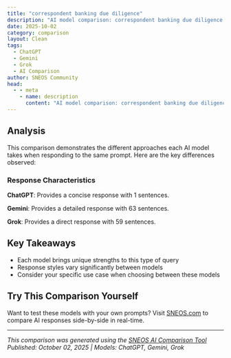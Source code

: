 ```yaml
---
title: "correspondent banking due diligence"
description: "AI model comparison: correspondent banking due diligence..."
date: 2025-10-02
category: comparison
layout: Clean
tags:
  - ChatGPT
  - Gemini
  - Grok
  - AI Comparison
author: SNEOS Community
head:
  - - meta
    - name: description
      content: "AI model comparison: correspondent banking due diligence..."
---
```


<ChatComparison
  title="correspondent banking due diligence"
  prompt="correspondent banking due diligence"
  :responses='{
    "ChatGPT": "Correspondent banking due diligence is a critical process that financial institutions undertake to assess and manage risks associated with their relationships with other banks, particularly those in different jurisdictions. This process is particularly important in the context of anti-money laundering (AML) and counter-terrorism financing (CTF) regulations. Here&#39;s an overview of the key aspects involved in correspondent banking due diligence:\n\n### 1. **Understanding Correspondent Banking Relationships**\n   - **Nature of the Relationship**: Correspondent banks provide services on behalf of other financial institutions, allowing them to access financial markets and services globally.\n   - **Types of Services**: These may include payments, foreign exchange, trade finance, and clearing services.\n\n### 2. **Risk Assessment**\n   - **Geographical Risk**: Evaluate the risk associated with the countries where the correspondent bank operates. This includes assessing the prevalence of financial crime, regulatory quality, and sanctions.\n   - **Customer Risk**: Understand the clientele of the correspondent bank. Are they dealing with high-risk customers or sectors?\n   - **Product Risk**: Assess the types of products and services offered and their associated risks in terms of money laundering and terrorism financing.\n   - **Volume of Transactions**: High volumes may present higher risks.\n\n### 3. **Due Diligence Processes**\n   - **Know Your Customer (KYC)**: Obtain detailed information about the correspondent bank, including its ownership structure, financial condition, and regulatory status. This may involve collecting documents such as:\n     - Business licenses\n     - Financial statements\n     - Ownership and control information\n   - **Enhanced Due Diligence (EDD)**: For higher-risk clients, additional scrutiny is required, such as obtaining more extensive information and monitoring ongoing transactions more closely.\n\n### 4. **Ongoing Monitoring**\n   - **Transaction Monitoring**: Implement systems to monitor transactions conducted through the correspondent account for unusual patterns that may indicate money laundering or other illicit activities.\n   - **Periodic Reviews**: Conduct regular reviews of the correspondent banking relationship to reassess the risk and ensure compliance with regulatory changes.\n\n### 5. **Documentation and Record-Keeping**\n   - Maintain thorough documentation of all due diligence processes and decisions. This is crucial for compliance and in case of regulatory audits.\n\n### 6. **Compliance with Regulations**\n   - Ensure that all due diligence processes comply with relevant laws and regulations, such as the Bank Secrecy Act (BSA) in the U.S., the Financial Action Task Force (FATF) recommendations, and local regulations.\n\n### 7. **Engaging With the Banking Community**\n   - Maintain open communication with correspondent banks and regulatory authorities.\n   - Participate in industry forums and share information regarding best practices and emerging risks.\n\n### Best Practices\n- Establish clear policies and procedures for correspondent banking due diligence.\n- Train relevant staff on the importance of due diligence and how to identify potential risks.\n- Utilize technology and data analytics to enhance transaction monitoring and risk assessment capabilities.\n\n### Conclusion\nCorrespondent banking due diligence is essential for safeguarding financial institutions from exposure to illicit activities and ensuring compliance with regulatory standards. By conducting thorough assessments and maintaining robust monitoring practices, banks can mitigate risks and act responsibly in the global financial system.",
    "Gemini": "Correspondent banking due diligence (CBDD) is the process of assessing and mitigating the risks associated with providing banking services to other financial institutions (the \u0022correspondent banks\u0022). These correspondent banks, in turn, provide services to their own customers.  This creates a layered risk profile, as you\u0027re indirectly dealing with the customers of the correspondent bank.\n\nThe primary purpose of CBDD is to prevent the correspondent banking relationship from being used for illicit activities such as money laundering, terrorist financing, sanctions evasion, and other financial crimes.  It\u0027s a crucial part of a financial institution\u0027s Anti-Money Laundering (AML) and Know Your Customer (KYC) programs.\n\nHere\u0027s a breakdown of key aspects of correspondent banking due diligence:\n\n**1. Risk Assessment \u0026 Categorization:**\n\n*   **Understanding the Risk:** The first step is to assess the overall risk posed by establishing a correspondent banking relationship. This involves considering factors such as:\n    *   **Geographic Location:**  Countries with weak AML/CFT regimes, high levels of corruption, or known terrorist financing activities pose higher risks.\n    *   **Customer Base:** The types of customers served by the correspondent bank. (e.g., high-risk industries, politically exposed persons (PEPs), cash-intensive businesses).\n    *   **Services Offered:** The types of services the correspondent bank offers (e.g., wire transfers, trade finance, cash management).\n    *   **Regulatory Environment:** The regulatory oversight in the correspondent bank\u0027s jurisdiction.  Is it a member of FATF?  How effectively is the local regulation enforced?\n    *   **Ownership Structure:**  Who owns and controls the correspondent bank?  Is it transparent?\n    *   **Reputation:** Any negative news, regulatory actions, or investigations involving the correspondent bank.\n*   **Risk Categorization:** Based on the risk assessment, correspondent banks are typically categorized as high, medium, or low risk.  This categorization determines the level of due diligence required.\n\n**2. Due Diligence Process:**\n\nThe due diligence process involves gathering and analyzing information about the correspondent bank.  The depth of the due diligence should be commensurate with the assessed risk.  Common due diligence steps include:\n\n*   **Information Gathering:**\n    *   **KYC Information:** Collect standard KYC information, including the correspondent bank\u0027s name, address, incorporation details, ownership structure, and key personnel.\n    *   **AML/CFT Program Information:**  Review the correspondent bank\u0027s AML/CFT policies, procedures, and internal controls. This should include:\n        *   Customer Due Diligence (CDD) processes\n        *   Transaction monitoring systems\n        *   Sanctions screening procedures\n        *   Suspicious Activity Reporting (SAR) procedures\n        *   Independent audit functions\n        *   Training programs for employees\n    *   **Regulatory Information:**  Obtain copies of relevant licenses and regulatory approvals.  Verify their good standing with local regulators.\n    *   **Financial Information:**  Review the correspondent bank\u0027s financial statements to assess its financial stability.\n    *   **Certifications and Questionnaires:**  Request completion of certifications regarding compliance with AML/CFT regulations and sanctions programs.  Standardized questionnaires like the Wolfsberg CBDDQ (Correspondent Banking Due Diligence Questionnaire) are often used.\n    *   **On-site Visits (for high-risk correspondent banks):**  Conducting an on-site visit to the correspondent bank to assess its operations and compliance programs firsthand.\n*   **Verification:**\n    *   **Independent Verification:** Verify the information provided by the correspondent bank through independent sources, such as:\n        *   Regulatory databases\n        *   Credit reporting agencies\n        *   Public records\n        *   Commercial databases\n        *   Internet searches\n    *   **Beneficial Ownership Verification:**  Identify and verify the ultimate beneficial owners of the correspondent bank.\n*   **Analysis and Documentation:**\n    *   **Document Everything:**  Maintain a clear and auditable record of all due diligence activities, including the information gathered, the verification methods used, and the conclusions reached.\n    *   **Risk Profile Creation:**  Develop a risk profile for each correspondent bank, summarizing the key risks and mitigating factors.\n\n**3. Ongoing Monitoring:**\n\n*   **Periodic Reviews:** Conduct periodic reviews of correspondent banking relationships, based on the risk rating. High-risk relationships should be reviewed more frequently.\n*   **Transaction Monitoring:**  Monitor transactions flowing through the correspondent account for unusual activity, patterns, or red flags that could indicate money laundering, terrorist financing, or sanctions evasion.  This includes:\n    *   Unusually large or frequent transactions\n    *   Transactions to or from high-risk jurisdictions\n    *   Transactions involving shell companies\n    *   Transactions that are inconsistent with the correspondent bank\u0027s business profile\n*   **Negative News Screening:**  Continuously monitor for adverse news or media reports that could impact the correspondent bank\u0027s reputation or compliance with AML/CFT regulations.\n*   **Updating Information:** Regularly update KYC information and risk assessments to reflect changes in the correspondent bank\u0027s business, regulatory environment, or risk profile.\n\n**4. Termination of Relationships:**\n\n*   **Triggering Events:**  Have clear criteria for terminating a correspondent banking relationship, such as:\n    *   Failure to provide required information\n    *   Discovery of significant AML/CFT deficiencies\n    *   Evidence of illicit activity\n    *   Regulatory sanctions or enforcement actions\n    *   Changes in the correspondent bank\u0027s risk profile that are unacceptable\n*   **Documentation:** Document the reasons for terminating a correspondent banking relationship.\n*   **Reporting (if applicable):** Report the termination to the appropriate regulatory authorities if required.\n\n**Key Considerations and Challenges:**\n\n*   **De-risking:**  The trend of financial institutions terminating correspondent banking relationships with banks in certain regions or sectors due to perceived risks. While de-risking can reduce risk for the individual institution, it can also have negative consequences for financial inclusion and economic development.\n*   **Shell Banks:** Prohibited from establishing correspondent banking relationships with shell banks (banks that have no physical presence in any country).\n*   **Beneficial Ownership Transparency:**  Obtaining accurate and up-to-date information on the ultimate beneficial owners of correspondent banks can be challenging.\n*   **Cost and Resources:**  Implementing a robust CBDD program can be resource-intensive, requiring dedicated staff, technology, and training.\n*   **Global Standards and Regulations:**  Navigating the complex and evolving landscape of AML/CFT regulations and standards across different jurisdictions.\n*   **Technology Solutions:** Leveraging technology solutions, such as AML transaction monitoring systems, KYC platforms, and screening tools, to automate and streamline the CBDD process.\n\n**Regulatory Guidance:**\n\nSeveral regulatory bodies provide guidance on correspondent banking due diligence, including:\n\n*   **Financial Action Task Force (FATF):**  The FATF Recommendations set the international standard for AML/CFT.\n*   **Basel Committee on Banking Supervision (BCBS):**  Provides guidance on risk management and supervision of correspondent banking.\n*   **U.S. Department of the Treasury\u0027s Office of Foreign Assets Control (OFAC):**  Enforces sanctions programs and provides guidance on sanctions compliance.\n*   **The Wolfsberg Group:**  An association of global banks that develops standards and guidelines for financial crime compliance.  Their CBDDQ is a widely used tool.\n*   **Local Regulators:** Each country\u0027s banking regulator will have its own specific requirements for CBDD.\n\nIn conclusion, correspondent banking due diligence is a complex and ongoing process that requires a risk-based approach, thorough information gathering, robust monitoring, and a commitment to compliance with AML/CFT regulations.  Failure to implement an effective CBDD program can expose a financial institution to significant reputational, financial, and legal risks.\n",
    "Grok": "Correspondent banking due diligence refers to the process by which a financial institution, typically a bank (the correspondent bank), conducts a thorough investigation and assessment of another bank (the respondent bank) before establishing or maintaining a business relationship. This due diligence is critical to ensure compliance with regulatory requirements, manage risks (such as money laundering, terrorist financing, and fraud), and safeguard the reputation and operations of the correspondent bank.\n\n### Key Aspects of Correspondent Banking Due Diligence:\n1. **Regulatory Compliance**:  \n   Correspondent banking relationships are subject to strict regulations under frameworks like the Bank Secrecy Act (BSA), Anti-Money Laundering (AML) laws, and Know Your Customer (KYC) requirements. International guidelines, such as those set by the Financial Action Task Force (FATF) and the Wolfsberg Group, also play a significant role.\n\n2. **Risk Assessment**:  \n   Correspondent banks must assess the risks associated with the respondent bank, including:\n   - **Geographic Risk**: The jurisdiction of the respondent bank (e.g., high-risk countries for money laundering or sanctions).\n   - **Client Base Risk**: The types of customers the respondent bank serves (e.g., politically exposed persons (PEPs), high-net-worth individuals, or industries prone to illicit activity).\n   - **Product/Service Risk**: The financial products or services offered by the respondent bank (e.g., trade finance, wire transfers).\n   - **Ownership and Control**: The ownership structure and beneficial owners of the respondent bank.\n\n3. **Information Gathering**:  \n   Correspondent banks typically collect and verify detailed information about the respondent bank, including:\n   - Legal name, registration, and licensing details.\n   - Ownership structure and key personnel (e.g., board of directors, senior management).\n   - Financial statements and business profile.\n   - AML/CFT (Countering the Financing of Terrorism) policies and procedures.\n   - Details of the respondent bank\u0027s customer due diligence (CDD) processes for its clients.\n\n4. **Enhanced Due Diligence (EDD)**:  \n   For high-risk respondent banks (e.g., those operating in jurisdictions with weak AML/CFT controls or under sanctions), enhanced due diligence is required. This may include:\n   - Additional scrutiny of the respondent bank\u0027s customer base and transaction patterns.\n   - Understanding the respondent\u0027s \u0022nested\u0022 or downstream relationships (i.e., other banks or clients for whom it provides services).\n   - On-site visits or third-party audits.\n\n5. **Ongoing Monitoring**:  \n   Due diligence is not a one-time process. Correspondent banks must continuously monitor the relationship with the respondent bank for suspicious activity, changes in risk profile, or updates in regulatory status. This includes:\n   - Transaction monitoring for unusual or high-risk patterns.\n   - Periodic reviews of the respondent bank\u0027s AML/CFT controls and policies.\n   - Updating due diligence information as needed.\n\n6. **Documentation and Reporting**:  \n   All due diligence findings, assessments, and monitoring activities must be documented for audit and regulatory purposes. If suspicious activity is detected, the correspondent bank may be required to file a Suspicious Activity Report (SAR) with the relevant authorities.\n\n### Challenges in Correspondent Banking Due Diligence:\n- **De-Risking**: Due to the high cost and complexity of due diligence, some correspondent banks may choose to terminate relationships with respondent banks in high-risk regions, leading to financial exclusion in those areas.\n- **Data Limitations**: Obtaining accurate and up-to-date information about respondent banks, especially in less transparent jurisdictions, can be difficult.\n- **Nested Relationships**: Understanding the downstream or \u0022nested\u0022 relationships of respondent banks (where they act as intermediaries for other banks) adds complexity to the risk assessment.\n- **Regulatory Divergence**: Different jurisdictions have varying AML/CFT requirements, which can complicate compliance for correspondent banks operating internationally.\n\n### Importance of Correspondent Banking Due Diligence:\n- Prevents financial crimes like money laundering and terrorist financing.\n- Ensures compliance with international and local regulatory requirements.\n- Protects the correspondent bank from reputational, legal, and financial risks.\n- Supports the integrity of the global financial system.\n\n### Tools and Resources:\n- **Wolfsberg Correspondent Banking Due Diligence Questionnaire (CBDDQ)**: A standardized tool used by banks to assess the AML/CFT controls of respondent banks.\n- **KYC Utilities**: Platforms that centralize and share due diligence information (e.g., SWIFT KYC Registry).\n- **Sanctions Screening**: Tools to check if the respondent bank or its clients are on sanctions lists (e.g., OFAC, EU, or UN lists).\n\nBy conducting thorough and ongoing due diligence, correspondent banks can mitigate risks while facilitating essential cross-border financial services. If you have a specific question or context related to correspondent banking due diligence, feel free to elaborate!"
  }'
  published-date="09:52"
/>

## Analysis

This comparison demonstrates the different approaches each AI model takes when responding to the same prompt. Here are the key differences observed:

### Response Characteristics

**ChatGPT**: Provides a concise response with 1 sentences. 

**Gemini**: Provides a detailed response with 63 sentences. 

**Grok**: Provides a direct response with 59 sentences. 

## Key Takeaways

- Each model brings unique strengths to this type of query
- Response styles vary significantly between models
- Consider your specific use case when choosing between these models

## Try This Comparison Yourself

Want to test these models with your own prompts? Visit [SNEOS.com](https://sneos.com) to compare AI responses side-by-side in real-time.

---

*This comparison was generated using the [SNEOS AI Comparison Tool](https://sneos.com)*
*Published: October 02, 2025 | Models: ChatGPT, Gemini, Grok*
